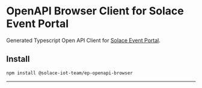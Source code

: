# OpenAPI Browser Client for Solace Event Portal

Generated Typescript Open API Client for [Solace Event Portal](https://solace.com/products/portal/).

## Install

```bash
npm install @solace-iot-team/ep-openapi-browser
```

---

